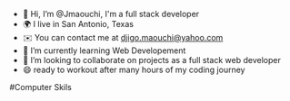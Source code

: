 - 👋 Hi, I’m @Jmaouchi, I'm a full stack developer
- 🌍 I live in San Antonio, Texas
- ✉️ You can contact me at djigo.maouchi@yahoo.com
- 🌱 I’m currently learning Web Developement 
- 💞️ I’m looking to collaborate on projects as a full stack web developer
- 😄 ready to workout after many hours of my coding journey 


#Computer Skils


<!---
Jmaouchi/Jmaouchi is a ✨ special ✨ repository because its `README.md` (this file) appears on your GitHub profile.
You can click the Preview link to take a look at your changes.
--->

